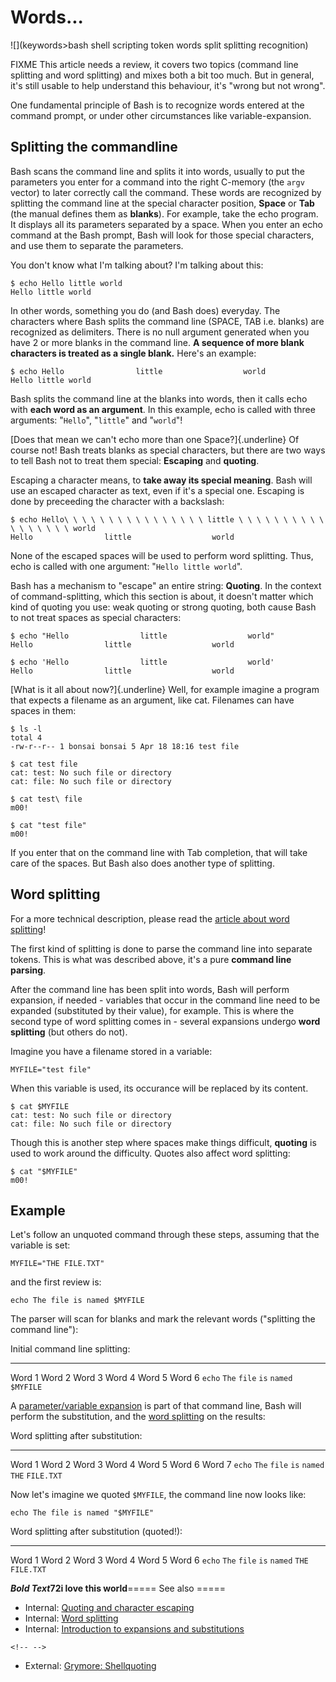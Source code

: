# Words\...

![](keywords>bash shell scripting token words split splitting recognition)

FIXME This article needs a review, it covers two topics (command line
splitting and word splitting) and mixes both a bit too much. But in
general, it's still usable to help understand this behaviour, it's
\"wrong but not wrong\".

One fundamental principle of Bash is to recognize words entered at the
command prompt, or under other circumstances like variable-expansion.

## Splitting the commandline

Bash scans the command line and splits it into words, usually to put the
parameters you enter for a command into the right C-memory (the `argv`
vector) to later correctly call the command. These words are recognized
by splitting the command line at the special character position,
**Space** or **Tab** (the manual defines them as **blanks**). For
example, take the echo program. It displays all its parameters separated
by a space. When you enter an echo command at the Bash prompt, Bash will
look for those special characters, and use them to separate the
parameters.

You don't know what I\'m talking about? I\'m talking about this:

    $ echo Hello little world
    Hello little world

In other words, something you do (and Bash does) everyday. The
characters where Bash splits the command line (SPACE, TAB i.e. blanks)
are recognized as delimiters. There is no null argument generated when
you have 2 or more blanks in the command line. **A sequence of more
blank characters is treated as a single blank.** Here's an example:

    $ echo Hello                little                  world
    Hello little world

Bash splits the command line at the blanks into words, then it calls
echo with **each word as an argument**. In this example, echo is called
with three arguments: \"`Hello`\", \"`little`\" and \"`world`\"!

[Does that mean we can't echo more than one Space?]{.underline} Of
course not! Bash treats blanks as special characters, but there are two
ways to tell Bash not to treat them special: **Escaping** and
**quoting**.

Escaping a character means, to **take away its special meaning**. Bash
will use an escaped character as text, even if it's a special one.
Escaping is done by preceeding the character with a backslash:

    $ echo Hello\ \ \ \ \ \ \ \ \ \ \ \ \ \ \ \ little \ \ \ \ \ \ \ \ \ \ \ \ \ \ \ \ \ world
    Hello                little                  world

None of the escaped spaces will be used to perform word splitting. Thus,
echo is called with one argument: \"`Hello little world`\".

Bash has a mechanism to \"escape\" an entire string: **Quoting**. In the
context of command-splitting, which this section is about, it doesn't
matter which kind of quoting you use: weak quoting or strong quoting,
both cause Bash to not treat spaces as special characters:

    $ echo "Hello                little                  world"
    Hello                little                  world

    $ echo 'Hello                little                  world'
    Hello                little                  world

[What is it all about now?]{.underline} Well, for example imagine a
program that expects a filename as an argument, like cat. Filenames can
have spaces in them:

    $ ls -l
    total 4
    -rw-r--r-- 1 bonsai bonsai 5 Apr 18 18:16 test file

    $ cat test file
    cat: test: No such file or directory
    cat: file: No such file or directory

    $ cat test\ file
    m00!

    $ cat "test file"
    m00!

If you enter that on the command line with Tab completion, that will
take care of the spaces. But Bash also does another type of splitting.

## Word splitting

For a more technical description, please read the [article about word
splitting](../syntax/expansion/wordsplit.md)!

The first kind of splitting is done to parse the command line into
separate tokens. This is what was described above, it's a pure
**command line parsing**.

After the command line has been split into words, Bash will perform
expansion, if needed - variables that occur in the command line need to
be expanded (substituted by their value), for example. This is where the
second type of word splitting comes in - several expansions undergo
**word splitting** (but others do not).

Imagine you have a filename stored in a variable:

    MYFILE="test file"

When this variable is used, its occurance will be replaced by its
content.

    $ cat $MYFILE
    cat: test: No such file or directory
    cat: file: No such file or directory

Though this is another step where spaces make things difficult,
**quoting** is used to work around the difficulty. Quotes also affect
word splitting:

    $ cat "$MYFILE"
    m00!

## Example

Let's follow an unquoted command through these steps, assuming that the
variable is set:

    MYFILE="THE FILE.TXT"

and the first review is:

    echo The file is named $MYFILE

The parser will scan for blanks and mark the relevant words (\"splitting
the command line\"):

  Initial command line splitting:                                        
  --------------------------------- -------- -------- -------- --------- -----------
  Word 1                            Word 2   Word 3   Word 4   Word 5    Word 6
  `echo`                            `The`    `file`   `is`     `named`   `$MYFILE`

A [parameter/variable expansion](../syntax/pe.md) is part of that command
line, Bash will perform the substitution, and the [word
splitting](../syntax/expansion/wordsplit.md) on the results:

  Word splitting after substitution:                                                 
  ------------------------------------ -------- -------- -------- --------- -------- ------------
  Word 1                               Word 2   Word 3   Word 4   Word 5    Word 6   Word 7
  `echo`                               `The`    `file`   `is`     `named`   `THE`    `FILE.TXT`

Now let's imagine we quoted `$MYFILE`, the command line now looks like:

    echo The file is named "$MYFILE"

  Word splitting after substitution (quoted!):                                        
  ---------------------------------------------- -------- -------- -------- --------- ----------------
  Word 1                                         Word 2   Word 3   Word 4   Word 5    Word 6
  `echo`                                         `The`    `file`   `is`     `named`   `THE FILE.TXT`

***Bold Text*72i love this world**===== See also =====

-   Internal: [Quoting and character escaping](../syntax/quoting.md)
-   Internal: [Word splitting](../syntax/expansion/wordsplit.md)
-   Internal: [Introduction to expansions and
    substitutions](../syntax/expansion/intro.md)

```{=html}
<!-- -->
```
-   External: [Grymore:
    Shellquoting](http://www.grymoire.com/Unix/Quote.html)
